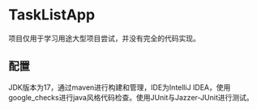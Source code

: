 # TaskListApp

项目仅用于学习用途大型项目尝试，并没有完全的代码实现。

## 配置
JDK版本为17，通过maven进行构建和管理，IDE为IntelliJ IDEA，使用google_checks进行java风格代码检查。使用JUnit与Jazzer-JUnit进行测试。
